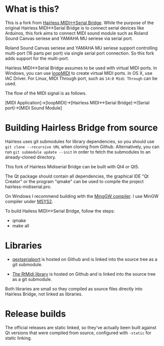 # What is this?

This is a fork from [Hairless MIDI<->Serial Bridge](http://projectgus.github.com/hairless-midiserial/). While the purpose of the original Hairless MIDI<->Serial Bridge is to connect serial devices like Arduinos, this fork aims to connect MIDI sound module such as Roland Sound Canvas seriese and YAMAHA MU seriese via serial port.

Roland Sound Canvas seriese and YAMAHA MU seriese support controlling multi-port (16 parts per port) via single serial port connection. So this fork adds support for the multi-port.

Hairless MIDI<->Serial Bridge assumes to be used with virtual MIDI ports.
In Windows, you can use [loopMIDI](https://www.tobias-erichsen.de/software/loopmidi.html) to create virtual MIDI ports.
In OS X, use IAC Driver. For Linux, MIDI Through port, such as `14:0 Midi Through` can be used.

The flow of the MIDI signal is as follows.

[MIDI Application]->[loopMIDI]->[Hairless MIDI<->Serial Bridge]->(Serial port)->[MIDI Sound Module]

# Building Hairless Bridge from source

Hairless uses git submodules for library dependencies, so you should use `git clone --recursive URL` when cloning from Github. Alternatively, you can run `git submodule update --init` in order to fetch the submodules to an already-cloned directory.

This fork of Hairless Midiserial Bridge can be built with Qt4 or Qt5.

The Qt package should contain all dependencies, the graphical IDE "Qt Creator" or the program "qmake" can be used to compile the project hairless-midiserial.pro.

On Windows I recommend building with the [MingGW compiler](http://www.mingw.org/). I use MinGW compiler under [MSYS2](https://msys2.github.io/).

To build Hailess MIDI<->Serial Bridge, follow the steps:
* qmake
* make all

# Libraries

* [qextserialport](https://code.google.com/p/qextserialport/) is hosted on Github and is linked into the source tree as a git submodule.

* [The RtMidi library](https://github.com/thestk/rtmidi) is hosted on Github and is linked into the source tree as a git submodule.

Both libraries are small so they compiled as source files directly into Hairless Bridge, not linked as libraries.

# Release builds

The official releases are static linked, so they've actually been built against Qt versions that were compiled from source, configured with `-static` for static linking.
